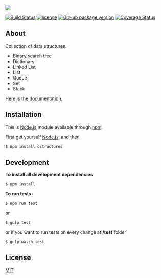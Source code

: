 ![](https://github.com/DNonov/DStructures/images/logo.jpg)

[![Build Status](https://travis-ci.org/DNonov/DStructures.svg?branch=master)](https://travis-ci.org/DNonov/DStructures) [![license](https://img.shields.io/github/license/DNonov/Dstructures.svg)](./LICENSE) [![GitHub package version](https://img.shields.io/github/package-json/v/DNonov/Dstructures.svg)](./package.json) [![Coverage Status](https://coveralls.io/repos/github/DNonov/data-structure-lib/badge.svg?branch=master)](https://coveralls.io/github/DNonov/Dstructures?branch=master)



## About
Collection of data structures.

* Binary search tree
* Dictionary
* Linked List
* List
* Queue
* Set
* Stack

[Here is the documentation.](https://dnonov.github.io/DStructures/)

## Installation
This is [Node.js](https://nodejs.org/en/) module available through [npm](https://www.npmjs.com/).

First get yourself [Node.js](https://nodejs.org/en/download), and then 

```bash
$ npm install dstructures
```

## Development

**To install all development dependencies**

```bash
$ npm install
```

**To run tests**
```bash
$ npm run test
```
or
```bash
$ gulp test
```
or if you want to run tests on every change at **/test** folder
```bash
$ gulp watch-test
```
## License
[MIT](./LICENSE)